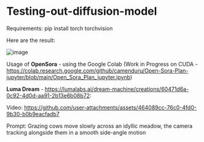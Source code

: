 # Testing-out-diffusion-model

Requirements:
pip install torch torchvision


Here are the result:

![image](https://github.com/Reyzenello/Testing-out-diffusion-model/assets/43668563/4611a155-e98e-4bed-9c30-b7f76052a368)



Usage of **OpenSora** - using the Google Colab (Work in Progress on CUDA - https://colab.research.google.com/github/camenduru/Open-Sora-Plan-jupyter/blob/main/Open_Sora_Plan_jupyter.ipynb)


**Luma Dream** - https://lumalabs.ai/dream-machine/creations/60471d6a-0c92-4d0d-aa91-2b13e6b08b72:

Video: 
https://github.com/user-attachments/assets/464089cc-76c0-4fd0-9b30-b0b9eacfadb7

Prompt: 
Grazing cows move slowly across an idyllic meadow, the camera tracking alongside them in a smooth side-angle motion
